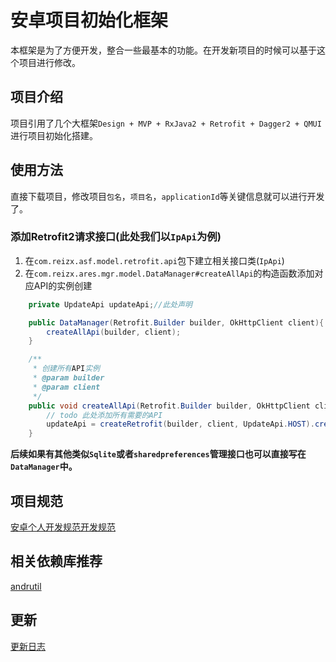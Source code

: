 # 安卓项目初始化框架
本框架是为了方便开发，整合一些最基本的功能。在开发新项目的时候可以基于这个项目进行修改。

## 项目介绍
项目引用了几个大框架`Design + MVP + RxJava2 + Retrofit + Dagger2 + QMUI`进行项目初始化搭建。

## 使用方法
直接下载项目，修改项目`包名`，`项目名`，`applicationId`等关键信息就可以进行开发了。

### 添加Retrofit2请求接口(此处我们以`IpApi`为例)
1. 在`com.reizx.asf.model.retrofit.api`包下建立相关接口类(`IpApi`)
2. 在`com.reizx.ares.mgr.model.DataManager#createAllApi`的构造函数添加对应API的实例创建
```java
    private UpdateApi updateApi;//此处声明

    public DataManager(Retrofit.Builder builder, OkHttpClient client){
        createAllApi(builder, client);
    }

    /**
     * 创建所有API实例
     * @param builder
     * @param client
     */
    public void createAllApi(Retrofit.Builder builder, OkHttpClient client) {
        // todo 此处添加所有需要的API
        updateApi = createRetrofit(builder, client, UpdateApi.HOST).create(UpdateApi.class);//更新信息请求接口
    }
```
**后续如果有其他类似`Sqlite`或者`sharedpreferences`管理接口也可以直接写在`DataManager`中。**

## 项目规范
[安卓个人开发规范开发规范](https://kigkrazy.github.io/android/2018/01/11/android-develop-framework/)

## 相关依赖库推荐
[andrutil](https://github.com/kigkrazy/andrutil)  

## 更新
[更新日志](UPDATE_LOG.md)